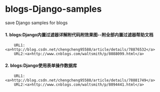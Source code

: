 # blogs-Django-samples
save Django samples for blogs

#### 1. blogs:Django内置过滤器详解附代码附效果图--附全部内置过滤器帮助文档
		URL1:<a>http://blog.csdn.net/chengcheng95588/article/details/78876532</a>
		URL2:<a>http://www.cnblogs.com/waltsmith/p/8088099.html</a>

#### 2. blogs:Django使用表单操作数据库
		URL1:<a>http://blog.csdn.net/chengcheng95588/article/details/78881749</a>
		URL2:<a>http://www.cnblogs.com/waltsmith/p/8094441.html</a>